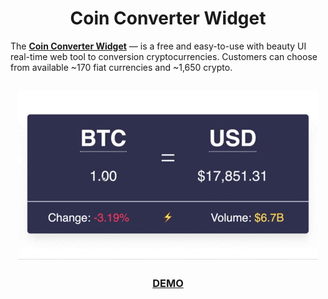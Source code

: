<h1 align="center">Coin Converter Widget</h1>

The __[Coin Converter Widget](https://co-w.io)__ — is a free and easy-to-use with beauty UI real-time web tool to conversion cryptocurrencies. Customers can choose from available ~170 fiat currencies and ~1,650 crypto.

<h2 align="center">
    <a href="https://co-w.io"><img src="./anim.gif" alt="Coin Converter Widget"></a>
</h2>

<h3 align="center"><a href="https://co-w.io">DEMO</a><h3>
